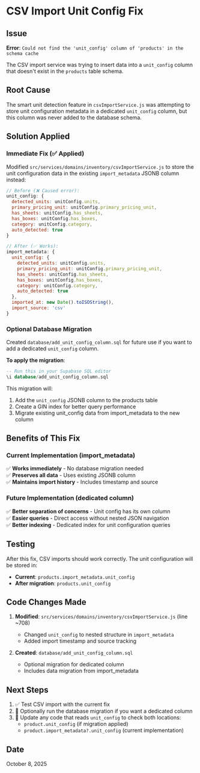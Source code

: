 # CSV Import Unit Config Fix

## Issue

**Error**: `Could not find the 'unit_config' column of 'products' in the schema cache`

The CSV import service was trying to insert data into a `unit_config` column that doesn't exist in the `products` table schema.

## Root Cause

The smart unit detection feature in `csvImportService.js` was attempting to store unit configuration metadata in a dedicated `unit_config` column, but this column was never added to the database schema.

## Solution Applied

### Immediate Fix (✅ Applied)

Modified `src/services/domains/inventory/csvImportService.js` to store the unit configuration data in the existing `import_metadata` JSONB column instead:

```javascript
// Before (❌ Caused error):
unit_config: {
  detected_units: unitConfig.units,
  primary_pricing_unit: unitConfig.primary_pricing_unit,
  has_sheets: unitConfig.has_sheets,
  has_boxes: unitConfig.has_boxes,
  category: unitConfig.category,
  auto_detected: true
}

// After (✅ Works):
import_metadata: {
  unit_config: {
    detected_units: unitConfig.units,
    primary_pricing_unit: unitConfig.primary_pricing_unit,
    has_sheets: unitConfig.has_sheets,
    has_boxes: unitConfig.has_boxes,
    category: unitConfig.category,
    auto_detected: true
  },
  imported_at: new Date().toISOString(),
  import_source: 'csv'
}
```

### Optional Database Migration

Created `database/add_unit_config_column.sql` for future use if you want to add a dedicated `unit_config` column.

**To apply the migration**:

```sql
-- Run this in your Supabase SQL editor
\i database/add_unit_config_column.sql
```

This migration will:

1. Add the `unit_config` JSONB column to the products table
2. Create a GIN index for better query performance
3. Migrate existing unit_config data from import_metadata to the new column

## Benefits of This Fix

### Current Implementation (import_metadata)

✅ **Works immediately** - No database migration needed  
✅ **Preserves all data** - Uses existing JSONB column  
✅ **Maintains import history** - Includes timestamp and source

### Future Implementation (dedicated column)

✅ **Better separation of concerns** - Unit config has its own column  
✅ **Easier queries** - Direct access without nested JSON navigation  
✅ **Better indexing** - Dedicated index for unit configuration queries

## Testing

After this fix, CSV imports should work correctly. The unit configuration will be stored in:

- **Current**: `products.import_metadata.unit_config`
- **After migration**: `products.unit_config`

## Code Changes Made

1. **Modified**: `src/services/domains/inventory/csvImportService.js` (line ~708)

   - Changed `unit_config` to nested structure in `import_metadata`
   - Added import timestamp and source tracking

2. **Created**: `database/add_unit_config_column.sql`
   - Optional migration for dedicated column
   - Includes data migration from import_metadata

## Next Steps

1. ✅ Test CSV import with the current fix
2. 🔄 Optionally run the database migration if you want a dedicated column
3. 🔄 Update any code that reads `unit_config` to check both locations:
   - `product.unit_config` (if migration applied)
   - `product.import_metadata?.unit_config` (current implementation)

## Date

October 8, 2025
